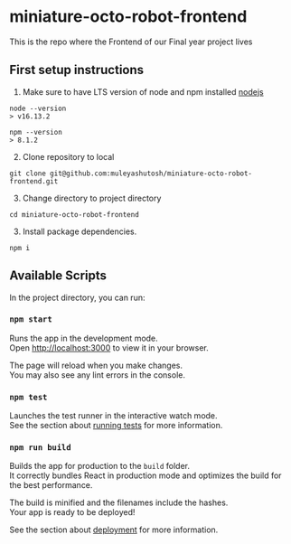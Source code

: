 # miniature-octo-robot-frontend

This is the repo where the Frontend of our Final year project lives

## First setup instructions

  1. Make sure to have LTS version of node and npm installed [nodejs](http://nodejs.org)

    node --version
    > v16.13.2

    npm --version 
    > 8.1.2

  2. Clone repository to local

    git clone git@github.com:muleyashutosh/miniature-octo-robot-frontend.git

  3. Change directory to project directory
  
    cd miniature-octo-robot-frontend

  3. Install package dependencies.

    npm i


## Available Scripts

In the project directory, you can run:

### `npm start`

Runs the app in the development mode.\
Open [http://localhost:3000](http://localhost:3000) to view it in your browser.

The page will reload when you make changes.\
You may also see any lint errors in the console.

### `npm test`

Launches the test runner in the interactive watch mode.\
See the section about [running tests](https://facebook.github.io/create-react-app/docs/running-tests) for more information.

### `npm run build`

Builds the app for production to the `build` folder.\
It correctly bundles React in production mode and optimizes the build for the best performance.

The build is minified and the filenames include the hashes.\
Your app is ready to be deployed!

See the section about [deployment](https://facebook.github.io/create-react-app/docs/deployment) for more information.
